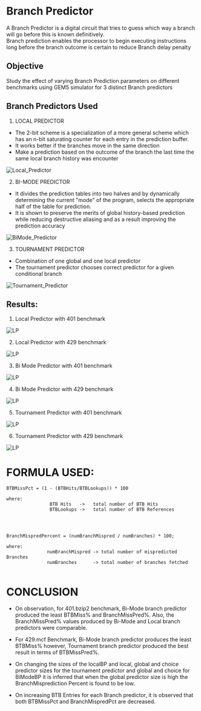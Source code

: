 # Branch Predictor
A Branch Predictor is a digital circuit that tries to guess which way a branch will go before this is known definitively.  
Branch prediction enables the processor to begin executing instructions long before the branch outcome is certain to reduce Branch delay penalty

## Objective
Study the effect of varying Branch Prediction parameters on different benchmarks using GEM5 simulator for 3 distinct Branch predictors

## Branch Predictors Used
1. LOCAL PREDICTOR
- The 2-bit scheme is a specialization of a more general scheme which has an n-bit saturating counter for each entry in the prediction buffer.
- It works better if the branches move in the same direction 
- Make a prediction based on the outcome of the branch the last time the same local branch history was encounter  

![Local_Predictor](Images/LocalPredictor.png)


2. BI-MODE PREDICTOR
- It divides the prediction tables into two halves and by dynamically determining the current "mode" of the program, selects the appropriate half of the table for prediction.
- It is shown to preserve the merits of global history-based prediction while reducing destructive aliasing and as a result improving the prediction accuracy

![BiMode_Predictor](Images/BiMode.png)


3. TOURNAMENT PREDICTOR
- Combination of one global and one local predictor
- The tournament predictor chooses correct predictor for a given conditional branch 

![Tournament_Predictor](Images/TournamentPredictor.png)



## Results: 
1. Local Predictor with 401 benchmark

![LP](Images/LP401.png)

2. Local Predictor with 429 benchmark

![LP](Images/LP429.png)

3. Bi Mode Predictor with 401 benchmark

![LP](Images/BiP401.png)

4. Bi Mode Predictor with 429 benchmark
 
![LP](Images/BiP429.png)

5. Tournament Predictor with 401 benchmark
 
![LP](Images/TP401.png)

6. Tournament Predictor with 429 benchmark

![LP](Images/TP429.png)

# FORMULA USED: 
```
BTBMissPct = (1 - (BTBHits/BTBLookups)) * 100 

where:    
                BTB Hits   ->   total number of BTB Hits 
                BTBLookups ->   total number of BTB References 




BranchMispredPercent = (numBranchMispred / numBranches) * 100; 

where:   
               numBranchMispred -> total number of mispredicted Branches 
               numBranches      -> total number of branches fetched


```

# CONCLUSION 
- On observation, for 401.bzip2 benchmark, Bi-Mode branch predictor produced the least BTBMiss% and BranchMissPred%. Also, the BranchMissPred% values produced by Bi-Mode and Local branch predictors were comparable.    

- For 429.mcf Benchmark, Bi-Mode branch predictor produces the least BTBMiss% however, Tournament branch predictor produced the best result in terms of BTBMissPred%.

- On changing the sizes of the localBP and local, global and choice predictor sizes for the tournament predictor and global and choice for BiModeBP it is inferred that when the global predictor size is high the BranchMisprediction Percent is found to be low.

- On increasing BTB Entries for each Branch predictor, it is observed that both BTBMissPct and BranchMispredPct are decreased.
